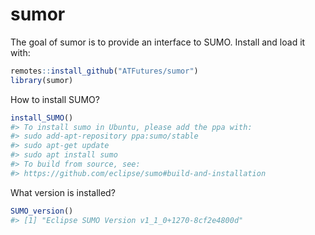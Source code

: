 
<!-- README.md is generated from README.Rmd. Please edit that file -->

# sumor

The goal of sumor is to provide an interface to SUMO. Install and load
it with:

``` r
remotes::install_github("ATFutures/sumor")
library(sumor)
```

How to install SUMO?

``` r
install_SUMO()
#> To install sumo in Ubuntu, please add the ppa with:
#> sudo add-apt-repository ppa:sumo/stable
#> sudo apt-get update
#> sudo apt install sumo
#> To build from source, see:
#> https://github.com/eclipse/sumo#build-and-installation
```

What version is installed?

``` r
SUMO_version()
#> [1] "Eclipse SUMO Version v1_1_0+1270-8cf2e4800d"
```
